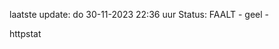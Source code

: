 laatste update: 
do 30-11-2023 22:36   uur 
Status: FAALT - geel - 
<div class="service Y">httpstat</div>